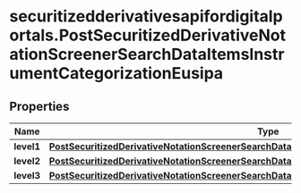 # securitizedderivativesapifordigitalportals.PostSecuritizedDerivativeNotationScreenerSearchDataItemsInstrumentCategorizationEusipa

## Properties

Name | Type | Description | Notes
------------ | ------------- | ------------- | -------------
**level1** | [**PostSecuritizedDerivativeNotationScreenerSearchDataItemsInstrumentCategorizationDdvLevel1**](PostSecuritizedDerivativeNotationScreenerSearchDataItemsInstrumentCategorizationDdvLevel1.md) |  | [optional] 
**level2** | [**PostSecuritizedDerivativeNotationScreenerSearchDataItemsInstrumentCategorizationEusipaLevel2**](PostSecuritizedDerivativeNotationScreenerSearchDataItemsInstrumentCategorizationEusipaLevel2.md) |  | [optional] 
**level3** | [**PostSecuritizedDerivativeNotationScreenerSearchDataItemsInstrumentCategorizationEusipaLevel3**](PostSecuritizedDerivativeNotationScreenerSearchDataItemsInstrumentCategorizationEusipaLevel3.md) |  | [optional] 


